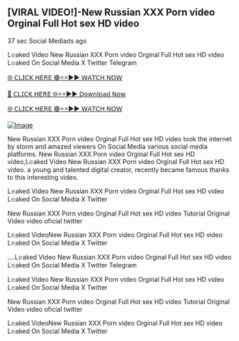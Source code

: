 ## [VIRAL VIDEO!]-New Russian XXX Porn video Orginal Full Hot sex HD video


37 sec    Social Mediads ago

L𝚎aked Video New Russian XXX Porn video Orginal Full Hot sex HD video L𝚎aked On Social Media X Twitter Telegram

[🌐 𝖢𝖫𝖨𝖢𝖪 𝖧𝖤𝖱𝖤 🟢==►► 𝖶𝖠𝖳𝖢𝖧 𝖭𝖮𝖶](https://3-tanei-pinik.blogspot.com/2025/02/viral-video.html)

[🔴 𝖢𝖫𝖨𝖢𝖪 𝖧𝖤𝖱𝖤 🌐==►► 𝖣𝗈𝗐𝗇𝗅𝗈𝖺𝖽 𝖭𝗈𝗐](https://3-tanei-pinik.blogspot.com/2025/02/viral-video.html)

[🌐 𝖢𝖫𝖨𝖢𝖪 𝖧𝖤𝖱𝖤 🟢==►► 𝖶𝖠𝖳𝖢𝖧 𝖭𝖮𝖶](https://3-tanei-pinik.blogspot.com/2025/02/viral-video.html)

[![Image](https://github.com/user-attachments/assets/ff3b7bd4-415c-4ca3-a6c8-b1f096193c29)](https://3-tanei-pinik.blogspot.com/2025/02/viral-video.html)

New Russian XXX Porn video Orginal Full Hot sex HD video took the internet by storm and amazed viewers On Social Media various social media platforms. New Russian XXX Porn video Orginal Full Hot sex HD video,L𝚎aked Video New Russian XXX Porn video Orginal Full Hot sex HD video. a young and talented digital creator, recently became famous thanks to this interesting video.

L𝚎aked Video New Russian XXX Porn video Orginal Full Hot sex HD video L𝚎aked On Social Media X Twitter

New Russian XXX Porn video Orginal Full Hot sex HD video Tutorial Original Video video oficial twitter

L𝚎aked VideoNew Russian XXX Porn video Orginal Full Hot sex HD video L𝚎aked On Social Media X Twitter

....L𝚎aked Video New Russian XXX Porn video Orginal Full Hot sex HD video L𝚎aked On Social Media X Twitter Telegram

L𝚎aked Video New Russian XXX Porn video Orginal Full Hot sex HD video L𝚎aked On Social Media X Twitter

New Russian XXX Porn video Orginal Full Hot sex HD video Tutorial Original Video video oficial twitter

L𝚎aked VideoNew Russian XXX Porn video Orginal Full Hot sex HD video L𝚎aked On Social Media X Twitter
